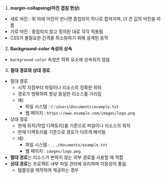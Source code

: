 1. <b> margin-collapsing(마진 겹침 현상)</b>
- 세로 마진 : 위 아래 마진이 만나면 중첩되어 하나로 합쳐지며, 더 큰 값의 마진을 따름
- 가로 마진 : 중첩되지 않고 정의된 대로 각각 적용됨
- CSS가 불필요한 간격을 최소화하기 위해 설계된 동작

2. <b>Background-color 속성의 상속</b>
- `background-color` 속성은 하위 요소에 상속되지 않음

3. <b>절대 경로와 상대 경로</b>
- 절대 경로
    - 시작 지점부터 파일이나 리소스의 정확한 위취
    - 경로가 명확하여 항상 동일한 리소스를 가리킴
    - 예)
        - 파일 시스템 : `C:\Users\Documents\example.txt`
        - 웹 페이지 : `https://www.example.com/images/logo.png`
- 상대 경로
    - 현재 위치(작업 디렉토리)를 기준으로 파일이나 리소스의 위치
    - 현재 디렉토리를 기준으로 경로가 다르게 해석됨
    - 예)
        - 파일 시스템 : `.../documents/example.txt`
        - 웹 페이지 : `images/logo.png`
- **절대 경로**는 리소스가 변하지 않는 외부 경로를 사용할 때 적합
- **상대 경로**는 프로젝트 내부 파일 관리에 유리하며 이동성이 좋음.
    - 템플릿을 제작하여 제공하는 경우